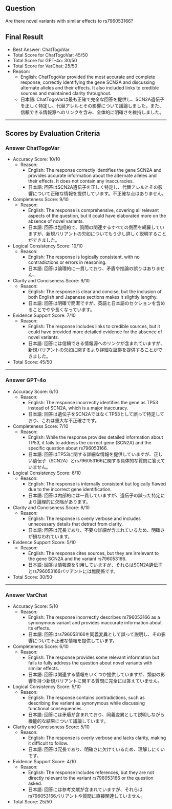 ## Question

Are there novel variants with similar effects to rs796053166?

## Final Result

- Best Answer: ChatTogoVar
- Total Score for ChatTogoVar: 45/50
- Total Score for GPT-4o: 30/50
- Total Score for VarChat: 25/50
- Reason:
  - English: ChatTogoVar provided the most accurate and complete response, correctly identifying the gene SCN2A and discussing alternate alleles and their effects. It also included links to credible sources and maintained clarity throughout.
  - 日本語: ChatTogoVarは最も正確で完全な回答を提供し、SCN2A遺伝子を正しく特定し、代替アレルとその影響について議論しました。また、信頼できる情報源へのリンクを含み、全体的に明確さを維持しました。

---

## Scores by Evaluation Criteria

### Answer ChatTogoVar
- Accuracy Score: 10/10
  - Reason: 
    - English: The response correctly identifies the gene SCN2A and provides accurate information about the alternate alleles and their effects. It does not contain any inaccuracies.
    - 日本語: 回答はSCN2A遺伝子を正しく特定し、代替アレルとその影響について正確な情報を提供しています。不正確な点はありません。
- Completeness Score: 9/10
  - Reason: 
    - English: The response is comprehensive, covering all relevant aspects of the question, but it could have elaborated more on the absence of novel variants.
    - 日本語: 回答は包括的で、質問の関連するすべての側面を網羅していますが、新規バリアントの欠如についてもう少し詳しく説明することができました。
- Logical Consistency Score: 10/10
  - Reason: 
    - English: The response is logically consistent, with no contradictions or errors in reasoning.
    - 日本語: 回答は論理的に一貫しており、矛盾や推論の誤りはありません。
- Clarity and Conciseness Score: 9/10
  - Reason: 
    - English: The response is clear and concise, but the inclusion of both English and Japanese sections makes it slightly lengthy.
    - 日本語: 回答は明確で簡潔ですが、英語と日本語のセクションを含めることでやや長くなっています。
- Evidence Support Score: 7/10
  - Reason: 
    - English: The response includes links to credible sources, but it could have provided more detailed evidence for the absence of novel variants.
    - 日本語: 回答には信頼できる情報源へのリンクが含まれていますが、新規バリアントの欠如に関するより詳細な証拠を提供することができました。
- Total Score: 45/50

---

### Answer GPT-4o
- Accuracy Score: 6/10
  - Reason: 
    - English: The response incorrectly identifies the gene as TP53 instead of SCN2A, which is a major inaccuracy.
    - 日本語: 回答は遺伝子をSCN2AではなくTP53として誤って特定しており、これは重大な不正確さです。
- Completeness Score: 7/10
  - Reason: 
    - English: While the response provides detailed information about TP53, it fails to address the correct gene (SCN2A) and the specific question about rs796053166.
    - 日本語: 回答はTP53に関する詳細な情報を提供していますが、正しい遺伝子（SCN2A）とrs796053166に関する具体的な質問に答えていません。
- Logical Consistency Score: 6/10
  - Reason: 
    - English: The response is internally consistent but logically flawed due to the incorrect gene identification.
    - 日本語: 回答は内部的には一貫していますが、遺伝子の誤った特定により論理的に欠陥があります。
- Clarity and Conciseness Score: 6/10
  - Reason: 
    - English: The response is overly verbose and includes unnecessary details that detract from clarity.
    - 日本語: 回答は冗長であり、不要な詳細が含まれているため、明確さが損なわれています。
- Evidence Support Score: 5/10
  - Reason: 
    - English: The response cites sources, but they are irrelevant to the gene SCN2A and the variant rs796053166.
    - 日本語: 回答は情報源を引用していますが、それらはSCN2A遺伝子とrs796053166バリアントには無関係です。
- Total Score: 30/50

---

### Answer VarChat
- Accuracy Score: 5/10
  - Reason: 
    - English: The response incorrectly describes rs796053166 as a synonymous variant and provides inaccurate information about its effects.
    - 日本語: 回答はrs796053166を同義変異として誤って説明し、その影響について不正確な情報を提供しています。
- Completeness Score: 6/10
  - Reason: 
    - English: The response provides some relevant information but fails to fully address the question about novel variants with similar effects.
    - 日本語: 回答は関連する情報をいくつか提供していますが、類似の影響を持つ新規バリアントに関する質問に完全には答えていません。
- Logical Consistency Score: 5/10
  - Reason: 
    - English: The response contains contradictions, such as describing the variant as synonymous while discussing functional consequences.
    - 日本語: 回答には矛盾が含まれており、同義変異として説明しながら機能的な結果について議論しています。
- Clarity and Conciseness Score: 5/10
  - Reason: 
    - English: The response is overly verbose and lacks clarity, making it difficult to follow.
    - 日本語: 回答は冗長であり、明確さに欠けているため、理解しにくいです。
- Evidence Support Score: 4/10
  - Reason: 
    - English: The response includes references, but they are not directly relevant to the variant rs796053166 or the question asked.
    - 日本語: 回答には参考文献が含まれていますが、それらはrs796053166バリアントや質問に直接関連していません。
- Total Score: 25/50